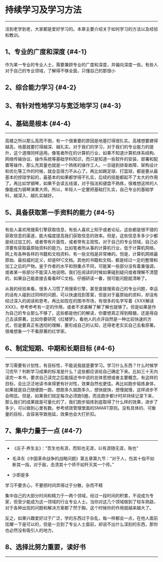# 持续学习及学习方法

---

活到老学到老，大家都是爱好学习的。本章主要介绍关于如何学习的方法以及经验和教训。

## 1、专业的广度和深度 {#4-1}

作为某一专业的专业人士，需要兼顾专业的广度和深度，并偏向深度一些。有些人对于自己的专业领域，了解得不够全面，只懂自己的那很小

## 2、综合能力学习 {#4-2}

## 3、有针对性地学习与宽泛地学习 {#4-3}

## 4、基础是根本 {#4-4}

---

高楼之所以那么高而不倒，有一个很重要的原因是地基打得很扎实。高楼想要建得越高，地基就要打得越深、越扎实。对于我们的学习，对于我们的专业能力的提升，这个道理同样适用。像笔者所在的计算机行业，如果不知道计算机体系结构、网络传输协议、操作系统等基础学科知识，而只是知道一些软件的安装、部署和配置等操作，那么充其量也就是一个熟练的操作工人。一旦碰到排查故障、架构设计和优化等工作的时候，就会显得力不从心了。再比如踢足球、打篮球，都是要从最基本的控球学起的，最基本的如果都学得不扎实，后续的技能都起不了太大的作用了。再比如学钢琴，如果不会读五线谱，对于指法和键盘不熟练，很难想这样的人像能成为钢琴演奏大师。所以，年轻人一定要把基础打扎实，自己专业的基础学科，越深入、越扎实越好。

## 5、具备获取第一手资料的能力 {#4-5}

---

有些人喜欢用搜索引擎获取信息，有些人喜欢上知乎或者论坛，这些都是很不错的获取信息的渠道，能大幅度提高我们获取信息的效率。但是，这些信息多多少少都是经过加工的，或者带有片面性，或者带有主观性。对于自己的专业领域，自己必须要有获取最原始资料的能力。比如笔者所从事的计算机行业，低于计算机网络，网上有各种各样的书籍和文档资料，有一些文档是非常棒的。但是，计算机网络最原始、最权威的定义，却是RFC文档。其他的书籍和文档，都是经过一定的整理和加工之后的产物。鉴于作者的水平和侧重点不同，可能某一些部分没有着重强调，或者某一些部分不能深入地说明，我们在阅读的时候如果碰到疑问或者理解不清楚的，如果自己能直接去看看RFC文档，仔细研读一番，很可能问题就清晰了。

从我的经验来看，很多人习惯了用搜索引擎，甚至直接搜索自己的专业问题，幸运的话有人碰到过同样的问题，可以快速找到答案，但是对于最原始的资料，却没有经过深入的阅读和思考。再比如现在的图书市场，有很多的名字写着《XXX解读XXX》，参考参考有一定的作用，或者不求甚解了解了解也就够了。但是如果是作为自己的专业那么不够了，这些都是他们的解读，你要想真正得到精髓，还是得自己去读原著。比如你要研究《红楼梦》，看他人的点评自然是一种比较快速的方式，但是要真正有透彻的理解，要形成自己的认知，还得老老实实自己去看原著。很难想象一个不看原著的红学家。

## 6、制定短期、中期和长期目标 {#4-6}

---

学习需要有计划性，有目标性，不能说我就是要学习。学习什么东西？什么时候学习完毕？判断学习成果的标准是什么？这些都应该给自己确定下来。比如三十天内读完一本书，要求自己读完之后能描述书中说的总体思想或者主要概念。有这样的目标，会比泛泛地读书来得更有针对性，效果自然也更佳。再比如跑步锻炼身体，如果就是自己随便跑一跑，想跑多久就跑多久，想快就快，想慢就慢，这样进步不会明显。但是，如果我们规定每次必须跑5圈，而且跑步都计时并持续记录下来，那么我们的成果就是可量化的了，我们跑步锻炼到底取得了什么样的效果，进步了多少，可以做到心里有数。参考绩效管理里面的SMART原则。没有具体的、可衡量的目标，会容易导致拖延，效果也会大打折扣。

## 7、集中力量于一点 {#4-7}

---

* 《庄子·养生主》：“吾生也有涯，而知也无涯，以有涯随无涯，殆也”

* 毛泽东《中国革命战争的战略问题》第五章第九节：“对于人，伤其十指不如断其一指，对于敌，击溃其十个师不如歼灭其一个师。”

* 少即是多

学习不要贪心，不要把时间弄得过于分散，杂而不精

集中自己的大部分时间和精力于一两个领域，经过一段时间的积累，不说成为专家，但至少能成为这一领域的行业专业人士。当你对这几个领域做到了轻车熟路，对于各种出现的问题和解决方案都了然于胸，这个时候你的作用就越来越大了。

反之，如果兴趣爱好过于广泛，学的东西过于杂乱，每一样都会一点，在他人面前炫耀一下是可以的，但是一旦到了专业人士面前，却说不出什么深刻的东西，那你也必然没有吸引人的地方。

## 8、选择比努力重要，读好书

---



